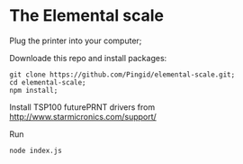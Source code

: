# The Elemental scale

Plug the printer into your computer;

Downloade this repo and install packages:

```
git clone https://github.com/Pingid/elemental-scale.git;
cd elemental-scale;
npm install;
```

Install TSP100 futurePRNT drivers from http://www.starmicronics.com/support/

Run

```
node index.js
```

